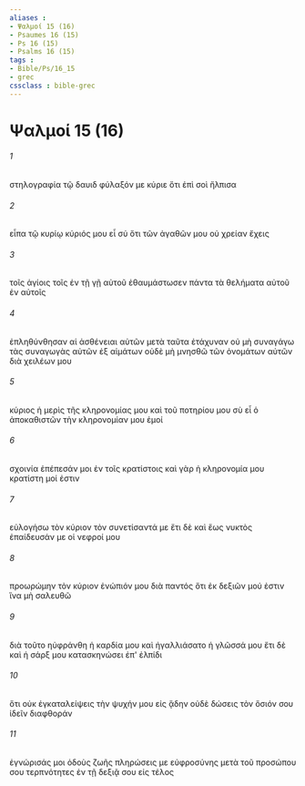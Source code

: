 ```yaml
---
aliases : 
- Ψαλμοί 15 (16)
- Psaumes 16 (15)
- Ps 16 (15)
- Psalms 16 (15)
tags : 
- Bible/Ps/16_15
- grec
cssclass : bible-grec
---
```


# Ψαλμοί 15 (16)

###### 1
στηλογραφία τῷ δαυιδ φύλαξόν με κύριε ὅτι ἐπὶ σοὶ ἤλπισα
###### 2
εἶπα τῷ κυρίῳ κύριός μου εἶ σύ ὅτι τῶν ἀγαθῶν μου οὐ χρείαν ἔχεις
###### 3
τοῖς ἁγίοις τοῖς ἐν τῇ γῇ αὐτοῦ ἐθαυμάστωσεν πάντα τὰ θελήματα αὐτοῦ ἐν αὐτοῖς
###### 4
ἐπληθύνθησαν αἱ ἀσθένειαι αὐτῶν μετὰ ταῦτα ἐτάχυναν οὐ μὴ συναγάγω τὰς συναγωγὰς αὐτῶν ἐξ αἱμάτων οὐδὲ μὴ μνησθῶ τῶν ὀνομάτων αὐτῶν διὰ χειλέων μου
###### 5
κύριος ἡ μερὶς τῆς κληρονομίας μου καὶ τοῦ ποτηρίου μου σὺ εἶ ὁ ἀποκαθιστῶν τὴν κληρονομίαν μου ἐμοί
###### 6
σχοινία ἐπέπεσάν μοι ἐν τοῖς κρατίστοις καὶ γὰρ ἡ κληρονομία μου κρατίστη μοί ἐστιν
###### 7
εὐλογήσω τὸν κύριον τὸν συνετίσαντά με ἔτι δὲ καὶ ἕως νυκτὸς ἐπαίδευσάν με οἱ νεφροί μου
###### 8
προωρώμην τὸν κύριον ἐνώπιόν μου διὰ παντός ὅτι ἐκ δεξιῶν μού ἐστιν ἵνα μὴ σαλευθῶ
###### 9
διὰ τοῦτο ηὐφράνθη ἡ καρδία μου καὶ ἠγαλλιάσατο ἡ γλῶσσά μου ἔτι δὲ καὶ ἡ σάρξ μου κατασκηνώσει ἐπ' ἐλπίδι
###### 10
ὅτι οὐκ ἐγκαταλείψεις τὴν ψυχήν μου εἰς ᾅδην οὐδὲ δώσεις τὸν ὅσιόν σου ἰδεῖν διαφθοράν
###### 11
ἐγνώρισάς μοι ὁδοὺς ζωῆς πληρώσεις με εὐφροσύνης μετὰ τοῦ προσώπου σου τερπνότητες ἐν τῇ δεξιᾷ σου εἰς τέλος
